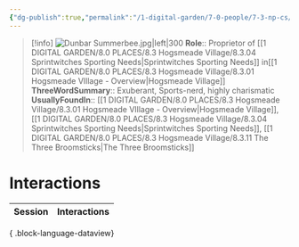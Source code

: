 ```yaml
---
{"dg-publish":true,"permalink":"/1-digital-garden/7-0-people/7-3-np-cs/dunbar-summerbee/","tags":["#person","#hogsmeade","#hogsmeade-resident","#shopkeeper"]}
---
```


>[!info] 
>![Dunbar Summerbee.jpg|left|300](/img/user/1%20DIGITAL%20GARDEN/7.0%20PEOPLE/7.3%20NPCs/Headshots/Dunbar%20Summerbee.jpg)
>**Role**:: Proprietor of [[1 DIGITAL GARDEN/8.0 PLACES/8.3 Hogsmeade Village/8.3.04 Sprintwitches Sporting Needs\|Sprintwitches Sporting Needs]] in[[1 DIGITAL GARDEN/8.0 PLACES/8.3 Hogsmeade Village/8.3.01 Hogsmeade VIllage - Overview\|Hogsmeade Village]]
>**ThreeWordSummary**:: Exuberant, Sports-nerd, highly charismatic
>**UsuallyFoundIn**:: [[1 DIGITAL GARDEN/8.0 PLACES/8.3 Hogsmeade Village/8.3.01 Hogsmeade VIllage - Overview\|Hogsmeade Village]], [[1 DIGITAL GARDEN/8.0 PLACES/8.3 Hogsmeade Village/8.3.04 Sprintwitches Sporting Needs\|Sprintwitches Sporting Needs]], [[1 DIGITAL GARDEN/8.0 PLACES/8.3 Hogsmeade Village/8.3.11 The Three Broomsticks\|The Three Broomsticks]]

# Interactions

| Session | Interactions |
| ------- | ------------ |

{ .block-language-dataview}

